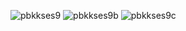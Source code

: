 ![pbkkses9](https://user-images.githubusercontent.com/112930506/232327059-3cdc69ee-6a4c-4c0e-b752-f46f98682c28.png)
![pbkkses9b](https://user-images.githubusercontent.com/112930506/232327063-88c8af15-b3e5-4c22-a378-450c0bf9241b.png)
![pbkkses9c](https://user-images.githubusercontent.com/112930506/232327067-c1fc1828-7221-4d21-a3f7-809ee7a013cc.png)
